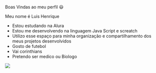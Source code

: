 Boas Vindas ao meu perfil 😃 

Meu nome é Luis Henrique 

- Estou estudando na Alura
- Estou me desenvolvendo na linguagem Java Script e screatch 
- Utilizo esse espaço para minha organização e compartilhamento dos meus projetos desenvolvidos
- Gosto de futebol
- Vai corinthians
- Pretendo ser medico ou Biologo


![](https://media1.tenor.com/m/MCBkr6dWLkUAAAAd/corinthians-rodrigo-garro.gif)
